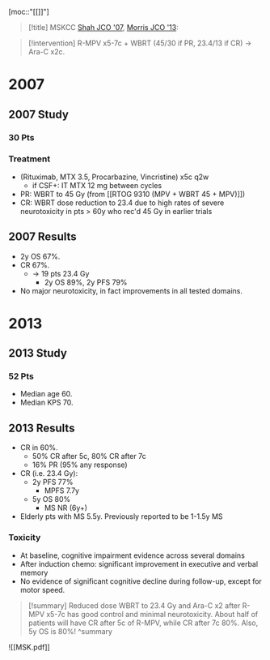 [moc::"[[]]"]
>[!title]
> MSKCC [Shah JCO '07](https://ascopubs.org/doi/full/10.1200/JCO.2007.12.5062), [Morris JCO '13](https://europepmc.org/articles/pmc5569679):

>[!intervention]
> R-MPV x5-7c + WBRT (45/30 if PR, 23.4/13 if CR) → Ara-C x2c.

# 2007
## 2007 Study
### 30 Pts
### Treatment
- (Rituximab, MTX 3.5, Procarbazine, Vincristine) x5c q2w
	- if CSF+: IT MTX 12 mg between cycles
- PR: WBRT to 45 Gy (from [[RTOG 9310 (MPV + WBRT 45 + MPV)]])
- CR: WBRT dose reduction to 23.4 due to high rates of severe neurotoxicity in pts > 60y who rec'd 45 Gy in earlier trials

## 2007 Results
- 2y OS 67%.
- CR 67%.
	- → 19 pts 23.4 Gy
		- 2y OS 89%, 2y PFS 79%
- No major neurotoxicity, in fact improvements in all tested domains.

# 2013
## 2013 Study
### 52 Pts
- Median age 60.
- Median KPS 70.

## 2013 Results
- CR in 60%.
	- 50% CR after 5c, 80% CR after 7c
	- 16% PR (95% any response)
- CR (i.e. 23.4 Gy):
	- 2y PFS 77%
		- MPFS 7.7y
	- 5y OS 80%
		- MS NR (6y+)
- Elderly pts with MS 5.5y. Previously reported to be 1-1.5y MS

### Toxicity
- At baseline, cognitive impairment evidence across several domains
- After induction chemo: significant improvement in executive and verbal memory
- No evidence of significant cognitive decline during follow-up, except for motor speed.

>[!summary]
> Reduced dose WBRT to 23.4 Gy and Ara-C x2 after R-MPV x5-7c has good control and minimal neurotoxicity.
About half of patients will have CR after 5c of R-MPV, while CR after 7c 80%. Also, 5y OS is 80%!
>^summary

![[MSK.pdf]]